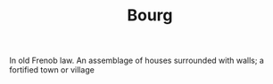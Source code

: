 ---
title: Bourg
letter: B
permalink: "/definitions/bld-bourg.html"
body: In old Frenob law. An assemblage of houses surrounded with walls; a fortified
  town or village
published_at: '2018-07-07'
source: Black's Law Dictionary 2nd Ed (1910)
layout: post
---